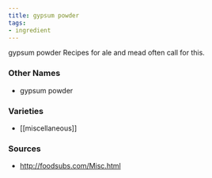 ```yaml
---
title: gypsum powder
tags:
- ingredient
---
```

gypsum powder Recipes for ale and mead often call for this.

### Other Names

* gypsum powder

### Varieties

* [[miscellaneous]]

### Sources
* http://foodsubs.com/Misc.html
